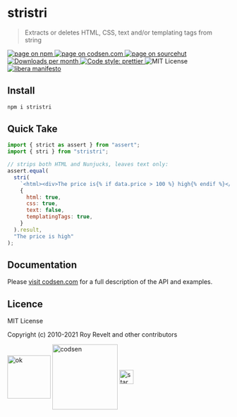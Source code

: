 # stristri

> Extracts or deletes HTML, CSS, text and/or templating tags from string

<div class="package-badges">
  <a href="https://www.npmjs.com/package/stristri" rel="nofollow noreferrer noopener">
    <img src="https://img.shields.io/badge/-npm-blue?style=flat-square" alt="page on npm">
  </a>
  <a href="https://codsen.com/os/stristri" rel="nofollow noreferrer noopener">
    <img src="https://img.shields.io/badge/-codsen-blue?style=flat-square" alt="page on codsen.com">
  </a>
  <a href="https://git.sr.ht/~royston/codsen/tree/master/packages/stristri" rel="nofollow noreferrer noopener">
    <img src="https://img.shields.io/badge/-sourcehut-blue?style=flat-square" alt="page on sourcehut">
  </a>
  <a href="https://npmcharts.com/compare/stristri?interval=30" rel="nofollow noreferrer noopener" target="_blank">
    <img src="https://img.shields.io/npm/dm/stristri.svg?style=flat-square" alt="Downloads per month">
  </a>
  <a href="https://prettier.io" rel="nofollow noreferrer noopener" target="_blank">
    <img src="https://img.shields.io/badge/code_style-prettier-brightgreen.svg?style=flat-square" alt="Code style: prettier">
  </a>
  <img src="https://img.shields.io/badge/licence-MIT-brightgreen.svg?style=flat-square" alt="MIT License">
  <a href="https://liberamanifesto.com" rel="nofollow noreferrer noopener" target="_blank">
    <img src="https://img.shields.io/badge/libera-manifesto-lightgrey.svg?style=flat-square" alt="libera manifesto">
  </a>
</div>

## Install

```bash
npm i stristri
```

## Quick Take

```js
import { strict as assert } from "assert";
import { stri } from "stristri";

// strips both HTML and Nunjucks, leaves text only:
assert.equal(
  stri(
    `<html><div>The price is{% if data.price > 100 %} high{% endif %}</div>`,
    {
      html: true,
      css: true,
      text: false,
      templatingTags: true,
    }
  ).result,
  "The price is high"
);
```

## Documentation

Please [visit codsen.com](https://codsen.com/os/stristri/) for a full description of the API and examples.

## Licence

MIT License

Copyright (c) 2010-2021 Roy Revelt and other contributors


<img src="https://codsen.com/images/png-codsen-ok.png" width="98" alt="ok" align="center"> <img src="https://codsen.com/images/png-codsen-1.png" width="148" alt="codsen" align="center"> <img src="https://codsen.com/images/png-codsen-star-small.png" width="32" alt="star" align="center">

